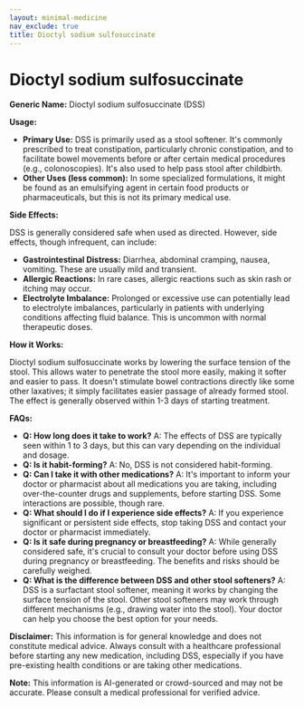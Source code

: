 ```yaml
---
layout: minimal-medicine
nav_exclude: true
title: Dioctyl sodium sulfosuccinate
---
```


# Dioctyl sodium sulfosuccinate

**Generic Name:** Dioctyl sodium sulfosuccinate (DSS)

**Usage:**

* **Primary Use:** DSS is primarily used as a stool softener. It's commonly prescribed to treat constipation, particularly chronic constipation, and to facilitate bowel movements before or after certain medical procedures (e.g., colonoscopies).  It's also used to help pass stool after childbirth.
* **Other Uses (less common):** In some specialized formulations, it might be found as an emulsifying agent in certain food products or pharmaceuticals, but this is not its primary medical use.


**Side Effects:**

DSS is generally considered safe when used as directed. However, side effects, though infrequent, can include:

* **Gastrointestinal Distress:** Diarrhea, abdominal cramping, nausea, vomiting. These are usually mild and transient.
* **Allergic Reactions:**  In rare cases, allergic reactions such as skin rash or itching may occur.
* **Electrolyte Imbalance:**  Prolonged or excessive use can potentially lead to electrolyte imbalances, particularly in patients with underlying conditions affecting fluid balance.  This is uncommon with normal therapeutic doses.


**How it Works:**

Dioctyl sodium sulfosuccinate works by lowering the surface tension of the stool.  This allows water to penetrate the stool more easily, making it softer and easier to pass. It doesn't stimulate bowel contractions directly like some other laxatives; it simply facilitates easier passage of already formed stool.  The effect is generally observed within 1-3 days of starting treatment.


**FAQs:**

* **Q: How long does it take to work?** A:  The effects of DSS are typically seen within 1 to 3 days, but this can vary depending on the individual and dosage.
* **Q: Is it habit-forming?** A: No, DSS is not considered habit-forming.
* **Q: Can I take it with other medications?** A:  It's important to inform your doctor or pharmacist about all medications you are taking, including over-the-counter drugs and supplements, before starting DSS.  Some interactions are possible, though rare.
* **Q:  What should I do if I experience side effects?** A:  If you experience significant or persistent side effects, stop taking DSS and contact your doctor or pharmacist immediately.
* **Q: Is it safe during pregnancy or breastfeeding?** A: While generally considered safe, it's crucial to consult your doctor before using DSS during pregnancy or breastfeeding.  The benefits and risks should be carefully weighed.
* **Q:  What is the difference between DSS and other stool softeners?** A: DSS is a surfactant stool softener, meaning it works by changing the surface tension of the stool.  Other stool softeners may work through different mechanisms (e.g., drawing water into the stool).  Your doctor can help you choose the best option for your needs.


**Disclaimer:** This information is for general knowledge and does not constitute medical advice.  Always consult with a healthcare professional before starting any new medication, including DSS, especially if you have pre-existing health conditions or are taking other medications.


**Note:** This information is AI-generated or crowd-sourced and may not be accurate. Please consult a medical professional for verified advice.